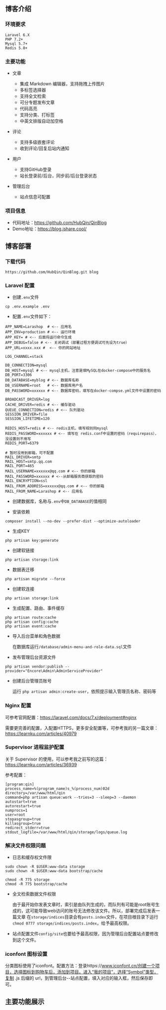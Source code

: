 ## 博客介绍

### 环境要求
```
Laravel 6.X
PHP 7.2+
Mysql 5.7+
Redis 5.0+
```
### 主要功能
* 文章
    * 集成 Markdown 编辑器，支持拖拽上传图片
    * 多标签选择器
    * 支持全文检索
    * 可分专题发布文章
    * 代码高亮
    * 支持分类、打标签
    * 中英文排版自动加空格
* 评论
    * 支持多级嵌套评论
    * 收到评论/回复后站内通知

* 用户
    * 支持GitHub登录
    * 站长登录前/后台，同步前/后台登录状态
    
* 管理后台
    * 站点信息可配置
    
 ### 项目信息
 * 代码地址：https://github.com/HubQin/QinBlog
 * Demo地址：https://blog.ishare.cool/


## 博客部署

### 下载代码
```
https://github.com/HubQin/QinBlog.git blog
```

### Laravel 配置

* 创建`.env`文件
```
cp .env.example .env
```
* 配置`.env`文件如下：


```
APP_NAME=Larashop  # <-- 应用名
APP_ENV=production # <-- 运行环境
APP_KEY= # <-- 后面将运行命令生成
APP_DEBUG=false # <-- 关闭调试（部署过程方便调试可先设为true）
APP_URL=xxxx.xxx #  <-- 你的网站地址

LOG_CHANNEL=stack

DB_CONNECTION=mysql
DB_HOST=mysql # <-- mysql主机，注意是填MySQL在docker-compose中的服务名
DB_PORT=3306
DB_DATABASE=myblog # <-- 数据库名称
DB_USERNAME=root   # <-- 数据库用户名
DB_PASSWORD=xxxxxx # <-- 数据库密码，填写在docker-compse.yml文件中设置的密码

BROADCAST_DRIVER=log
CACHE_DRIVER=redis # <-- 缓存驱动
QUEUE_CONNECTION=redis # <-- 队列驱动
SESSION_DRIVER=file
SESSION_LIFETIME=120

REDIS_HOST=redis # <-- redis主机，填写规则同mysql
REDIS_PASSWORD=xxxxxx # <-- 填写在 redis.conf中设置的密码（requirepass），没设置则不用写
REDIS_PORT=6379

# 暂时没用到邮箱，可不配置
MAIL_DRIVER=smtp
MAIL_HOST=smtp.qq.com
MAIL_PORT=465
MAIL_USERNAME=xxxxxx@qq.com # <-- 你的邮箱
MAIL_PASSWORD=xxxxxx # <--从邮箱服务商获取的密码
MAIL_ENCRYPTION=ssl
MAIL_FROM_ADDRESS=xxxxxx@qq.com # <-- 你的邮箱
MAIL_FROM_NAME=Larashop # <-- 应用名
```
* 创建数据库，名称与`.env`中`DB_DATABASE`的值相同

* 安装依赖
```
composer install --no-dev --prefer-dist --optimize-autoloader
```
* 生成KEY
```
php artisan key:generate
```
* 创建软链接
```
php artisan storage:link

```

* 数据表迁移
```
php artisan migrate --force

```
* 创建软连接
```
php artisan storage:link
```
* 生成配置、路由、事件缓存
```
php artisan route:cache
php artisan config:cache
php artisan event:cache
```
* 导入后台菜单和角色数据

    在数据库运行`/database/admin-menu-and-role-data.sql`文件
* 发布管理后台资源文件
```
php artisan vendor:publish --provider="Encore\Admin\AdminServiceProvider"
```
* 创建后台管理员账号

    运行 `php artisan admin:create-user`，依照提示输入管理员名称、密码等

### Nginx 配置

可参考官网配置：https://laravel.com/docs/7.x/deployment#nginx

需要更完善的配置，入配置HTTPS，更多安全配置等，可参考我的另一篇文章：https://learnku.com/articles/40979

### Supervisor 进程监护配置
关于 Supervisor 的使用，可以参考我之前写的这篇：https://learnku.com/articles/36939

参考配置：
```
[program:qin]
process_name=%(program_name)s_%(process_num)02d
directory=/var/www/html/qin
command=php artisan queue:work --tries=3 --sleep=3 --daemon
autostart=true
autorestart=true
numprocs=1
user=root
stopasgroup=true
killasgroup=true
redirect_stderr=true
stdout_logfile=/var/www/html/qin/storage/logs/queue.log
```

### 解决文件权限问题
* 日志和缓存权文件限
```
sudo chown -R $USER:www-data storage
sudo chown -R $USER:www-data bootstrap/cache

chmod -R 775 storage
chmod -R 775 bootstrap/cache
```
* 全文检索数据文件权限

    由于最开始你发表文章时，索引是由队列生成的，而队列有可能是root账号生成的，这可能导致web访问的账号无法修改该文件。所以，部署完成后发表一篇文章
在`storage/indices`目录会有`posts.index`文件，在项目根目录下运行`chmod 0777 storage/indices/posts.index`，给予最高权限。
* 站点配置文件`config/site`也要给予最高权限，因为管理后台配置站点要修改到这个文件。

### iconfont 图标设置

   分类图标使用了iconfont。配置方法：登录https://www.iconfont.cn/创建一个项目，选择图标到购物车后，添加到项目。进入“我的项目”，选择“Symbol”类型，复制 .js 后缀的 url，到管理后台--站点配置，填入对应的输入框，然后保存即可。
## 主要功能展示
